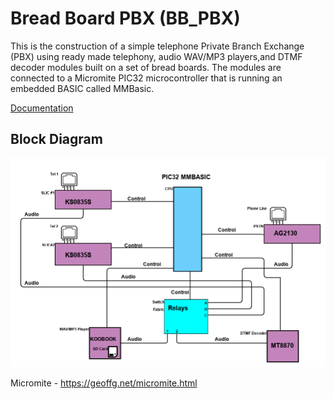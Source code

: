 # Bread Board PBX (BB_PBX)

This is the construction of a simple telephone Private Branch Exchange (PBX) using ready made telephony, audio WAV/MP3 players,and DTMF decoder modules built on a set of bread boards. The modules are connected to a Micromite PIC32 microcontroller that is running an embedded BASIC called MMBasic.

[Documentation](docs/README.md)

## Block Diagram

![Alt text](images/BB-PBX.png?raw=true "Block Diagram")

Micromite - https://geoffg.net/micromite.html
